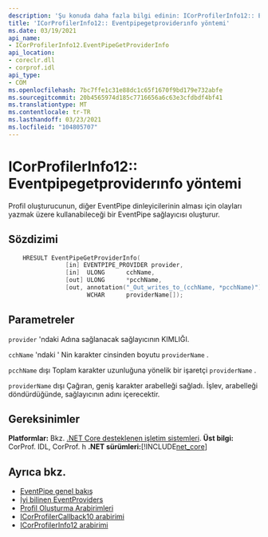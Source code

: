 ```yaml
---
description: 'Şu konuda daha fazla bilgi edinin: ICorProfilerInfo12:: Eventpipegetproviderınfo yöntemi'
title: 'ICorProfilerInfo12:: Eventpipegetproviderınfo yöntemi'
ms.date: 03/19/2021
api_name:
- ICorProfilerInfo12.EventPipeGetProviderInfo
api_location:
- coreclr.dll
- corprof.idl
api_type:
- COM
ms.openlocfilehash: 7bc7ffe1c31e88dc1c65f1670f9bd179e732abfe
ms.sourcegitcommit: 20b4565974d185c7716656a6c63e3cfdbdf4bf41
ms.translationtype: MT
ms.contentlocale: tr-TR
ms.lasthandoff: 03/23/2021
ms.locfileid: "104805707"
---
```

# <a name="icorprofilerinfo12eventpipegetproviderinfo-method"></a>ICorProfilerInfo12:: Eventpipegetproviderınfo yöntemi

Profil oluşturucunun, diğer EventPipe dinleyicilerinin alması için olayları yazmak üzere kullanabileceği bir EventPipe sağlayıcısı oluşturur.
  
## <a name="syntax"></a>Sözdizimi  
  
```cpp  
    HRESULT EventPipeGetProviderInfo(
                [in] EVENTPIPE_PROVIDER provider,
                [in]  ULONG      cchName,
                [out] ULONG      *pcchName,
                [out, annotation("_Out_writes_to_(cchName, *pcchName)")]
                      WCHAR      providerName[]);
```  
  
## <a name="parameters"></a>Parametreler

`provider` 'ndaki Adına sağlanacak sağlayıcının KIMLIĞI.

`cchName` 'ndaki ' Nin karakter cinsinden boyutu `providerName` .

`pcchName` dışı Toplam karakter uzunluğuna yönelik bir işaretçi `providerName` .

`providerName` dışı Çağıran, geniş karakter arabelleği sağladı. İşlev, arabelleği döndürdüğünde, sağlayıcının adını içerecektir.

## <a name="requirements"></a>Gereksinimler  

**Platformlar:** Bkz. [.NET Core desteklenen işletim sistemleri](../../../core/install/windows.md?pivots=os-windows).
**Üst bilgi:** CorProf. IDL, CorProf. h **.NET sürümleri:**[!INCLUDE[net_core](../../../../includes/net-core-50-md.md)]
  
## <a name="see-also"></a>Ayrıca bkz.

- [EventPipe genel bakış](../../../core/diagnostics/eventpipe.md)
- [İyi bilinen EventProviders](../../../core/diagnostics/well-known-event-providers.md)
- [Profil Oluşturma Arabirimleri](profiling-interfaces.md)
- [ICorProfilerCallback10 arabirimi](icorprofilercallback10-interface.md)
- [ICorProfilerInfo12 arabirimi](icorprofilerinfo12-interface.md)
